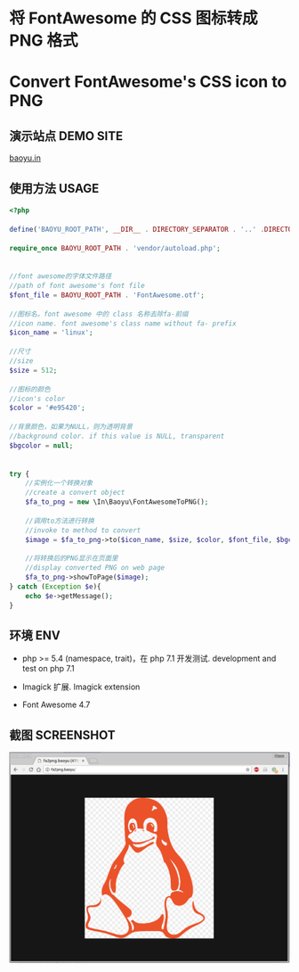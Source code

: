 # 将 FontAwesome 的 CSS 图标转成 PNG 格式 
# Convert FontAwesome's CSS icon to PNG

## 演示站点 DEMO SITE
[baoyu.in](https://www.baoyu.in)

## 使用方法 USAGE

```php
<?php

define('BAOYU_ROOT_PATH', __DIR__ . DIRECTORY_SEPARATOR . '..' .DIRECTORY_SEPARATOR);

require_once BAOYU_ROOT_PATH . 'vendor/autoload.php';


//font awesome的字体文件路径
//path of font awesome's font file
$font_file = BAOYU_ROOT_PATH . 'FontAwesome.otf';

//图标名。font awesome 中的 class 名称去除fa-前缀
//icon name. font awesome's class name without fa- prefix
$icon_name = 'linux';

//尺寸
//size
$size = 512;

//图标的颜色
//icon's color
$color = '#e95420';

//背景颜色，如果为NULL，则为透明背景
//background color. if this value is NULL, transparent
$bgcolor = null;


try {
    //实例化一个转换对象
    //create a convert object
    $fa_to_png = new \In\Baoyu\FontAwesomeToPNG();

    //调用to方法进行转换
    //invoke to method to convert
    $image = $fa_to_png->to($icon_name, $size, $color, $font_file, $bgcolor);

    //将转换后的PNG显示在页面里
    //display converted PNG on web page
    $fa_to_png->showToPage($image);
} catch (Exception $e){
    echo $e->getMessage();
}
```

## 环境 ENV

 - php >= 5.4 (namespace, trait)，在 php 7.1 开发测试. development and test on php 7.1
 
 - Imagick 扩展. Imagick extension
 
 - Font Awesome 4.7
 
## 截图 SCREENSHOT

![screenshot](screenshot.png)

